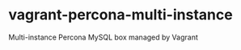 vagrant-percona-multi-instance
==============================

Multi-instance Percona MySQL box managed by Vagrant
